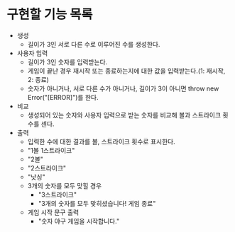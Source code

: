 # 구현할 기능 목록
- 생성
    - 길이가 3인 서로 다른 수로 이루어진 수를 생성한다.
- 사용자 입력
    - 길이가 3인 숫자를 입력받는다.
    - 게임이 끝난 경우 재시작 또는 종료하는지에 대한 값을 입력받는다.(1: 재시작, 2: 종료)
    - 숫자가 아니거나, 서로 다른 수가 아니거나, 길이가 3이 아니면 throw new Error("[ERROR]")를 한다.
- 비교
    - 생성되어 있는 숫자와 사용자 입력으로 받는 숫자를 비교해 볼과 스트라이크 횟수를 센다.
- 출력
    - 입력한 수에 대한 결과를 볼, 스트라이크 횟수로 표시한다.
    - "1볼 1스트라이크"
    - "2볼"
    - "2스트라이크"
    - "낫싱"
    - 3개의 숫자를 모두 맞힐 경우
        - "3스트라이크"
        - "3개의 숫자를 모두 맞히셨습니다! 게임 종료"
    - 게임 시작 문구 출력
        - "숫자 야구 게임을 시작합니다."